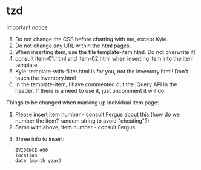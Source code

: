tzd
===
Important notice:

1. Do not change the CSS before chatting with me, except Kyle.
2. Do not change any URL within the html pages.
3. When inserting item, use the file template-item.html. Do not overwrite it!
4. consult item-01.html and item-02.html when inserting item into the item template.
5. Kyle: template-with-filter.html is for you, not the inventory.html! Don't touch the inventory.html
6. In the template-item, I have commented out the jQuery API in the header. If there is a need to use it, just uncomment it will do.

Things to be changed when marking up individual item page:
1.	<title>Evidence #00</title>
	Please insert item number - consult Fergus about this (how do we number the item? random string to avoid "cheating"?)

2.	<meta name="description" content="Trinity Zombie Dublin - Evidence #00"/>
	Same with above, item number - consult Fergus.
	
3.	Three info to insert:
	<!-- beginning of the item part in template -->
		EVIDENCE #00
		location
		date (month year)
	<!-- end of the item part in template-->
